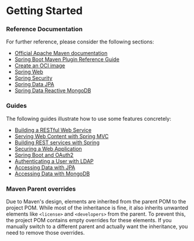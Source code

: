 # Getting Started

### Reference Documentation
For further reference, please consider the following sections:

* [Official Apache Maven documentation](https://maven.apache.org/guides/index.html)
* [Spring Boot Maven Plugin Reference Guide](https://docs.spring.io/spring-boot/docs/3.2.8/maven-plugin/reference/html/)
* [Create an OCI image](https://docs.spring.io/spring-boot/docs/3.2.8/maven-plugin/reference/html/#build-image)
* [Spring Web](https://docs.spring.io/spring-boot/docs/3.2.8/reference/htmlsingle/index.html#web)
* [Spring Security](https://docs.spring.io/spring-boot/docs/3.2.8/reference/htmlsingle/index.html#web.security)
* [Spring Data JPA](https://docs.spring.io/spring-boot/docs/3.2.8/reference/htmlsingle/index.html#data.sql.jpa-and-spring-data)
* [Spring Data Reactive MongoDB](https://docs.spring.io/spring-boot/docs/3.2.8/reference/htmlsingle/index.html#data.nosql.mongodb)

### Guides
The following guides illustrate how to use some features concretely:

* [Building a RESTful Web Service](https://spring.io/guides/gs/rest-service/)
* [Serving Web Content with Spring MVC](https://spring.io/guides/gs/serving-web-content/)
* [Building REST services with Spring](https://spring.io/guides/tutorials/rest/)
* [Securing a Web Application](https://spring.io/guides/gs/securing-web/)
* [Spring Boot and OAuth2](https://spring.io/guides/tutorials/spring-boot-oauth2/)
* [Authenticating a User with LDAP](https://spring.io/guides/gs/authenticating-ldap/)
* [Accessing Data with JPA](https://spring.io/guides/gs/accessing-data-jpa/)
* [Accessing Data with MongoDB](https://spring.io/guides/gs/accessing-data-mongodb/)

### Maven Parent overrides

Due to Maven's design, elements are inherited from the parent POM to the project POM.
While most of the inheritance is fine, it also inherits unwanted elements like `<license>` and `<developers>` from the parent.
To prevent this, the project POM contains empty overrides for these elements.
If you manually switch to a different parent and actually want the inheritance, you need to remove those overrides.

